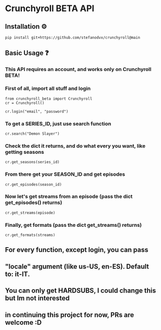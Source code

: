 # Crunchyroll BETA API
## Installation ⚙️
```
pip install git+https://github.com/stefanodvx/crunchyroll@main
```

## Basic Usage ❓
### This API requires an account, and works only on Crunchyroll BETA!
### First of all, import all stuff and login
```
from crunchyroll_beta import Crunchyroll
cr = Crunchyroll()

cr.login("email", "password")
```
### To get a SERIES_ID, just use search function
```
cr.search("Demon Slayer")
```
### Check the dict it returns, and do what every you want, like getting seasons
```
cr.get_seasons(series_id)
```
### From there get your SEASON_ID and get episodes
```
cr.get_episodes(season_id)
```
### Now let's get streams from an episode (pass the dict get_episodes() returns)
```
cr.get_streams(episode)
```
### Finally, get formats (pass the dict get_streams() returns)
```
cr.get_formats(streams)
```
## For every function, except login, you can pass
## "locale" argument (like us-US, en-ES). Default to: it-IT.
## You can only get HARDSUBS, I could change this but Im not interested
## in continuing this project for now, PRs are welcome :D
